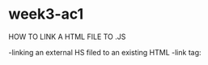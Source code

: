 # week3-ac1

HOW TO LINK A HTML FILE TO .JS

-linking an external HS filed to an existing HTML 
-link tag: <script src="./script.js" > </script>